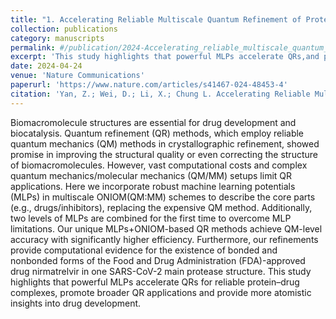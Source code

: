 ```yaml
---
title: "1. Accelerating Reliable Multiscale Quantum Refinement of Protein–drug Systems Enabled by Machine Learning"
collection: publications
category: manuscripts
permalink: #/publication/2024-Accelerating_reliable_multiscale_quantum_refinement-1
excerpt: 'This study highlights that powerful MLPs accelerate QRs,and provide more atomistic insights into drug development.'
date: 2024-04-24
venue: 'Nature Communications'
paperurl: 'https://www.nature.com/articles/s41467-024-48453-4'
citation: 'Yan, Z.; Wei, D.; Li, X.; Chung L. Accelerating Reliable Multiscale Quantum Refinement of Protein–drug Systems Enabled by Machine Learning. <i>Nat. Commun</i>. <b>2024</b>, <i>15</i>, 4181.'
---
```


Biomacromolecule structures are essential for drug development and biocatalysis. Quantum refinement (QR) methods, which employ reliable quantum mechanics (QM) methods in crystallographic refinement, showed promise in improving the structural quality or even correcting the structure of biomacromolecules. However, vast computational costs and complex quantum mechanics/molecular mechanics (QM/MM) setups limit QR applications. Here we incorporate robust machine learning potentials (MLPs) in multiscale ONIOM(QM:MM) schemes to describe the core parts (e.g., drugs/inhibitors), replacing the expensive QM method. Additionally, two levels of MLPs are combined for the first time to overcome MLP limitations. Our unique MLPs+ONIOM-based QR methods achieve QM-level accuracy with significantly higher efficiency. Furthermore, our refinements provide computational evidence for the existence of bonded and nonbonded forms of the Food and Drug Administration (FDA)-approved drug nirmatrelvir in one SARS-CoV-2 main protease structure. This study highlights that powerful MLPs accelerate QRs for reliable protein–drug complexes, promote broader QR applications and provide more atomistic insights into drug development.

